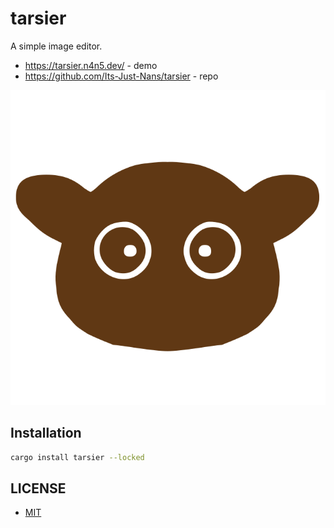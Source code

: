 # tarsier

A simple image editor.

- <https://tarsier.n4n5.dev/> - demo
- <https://github.com/Its-Just-Nans/tarsier> - repo

![tarsier logo](./assets/tarsier.svg)

## Installation

```sh
cargo install tarsier --locked
```

## LICENSE

- [MIT](LICENSE)
